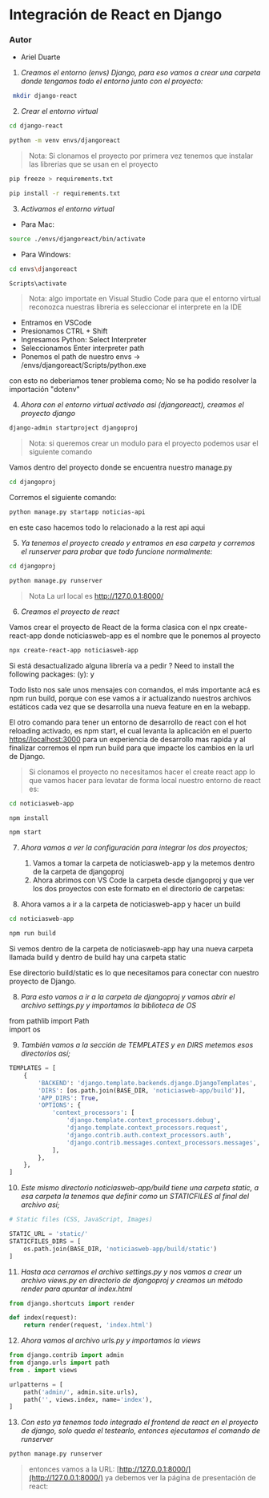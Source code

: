 # Integración de React en Django

### Autor

- Ariel Duarte

1. _Creamos el entorno (envs) Django, para eso vamos a crear una carpeta donde tengamos todo el entorno junto con el proyecto:_

```bash
 mkdir django-react
```

2. _Crear el entorno virtual_

```bash
cd django-react
```

```bash
python -m venv envs/djangoreact
```

> Nota: Si clonamos el proyecto por primera vez tenemos que instalar las librerias que se usan en el proyecto

```bash
pip freeze > requirements.txt
```

```bash
pip install -r requirements.txt
```

3. _Activamos el entorno virtual_

- Para Mac:

```bash
source ./envs/djangoreact/bin/activate
```

- Para Windows:

```bash
cd envs\djangoreact
```

```bash
Scripts\activate
```

> Nota: algo importate en Visual Studio Code para que el entorno virtual reconozca nuestras libreria es seleccionar el interprete en la IDE

- Entramos en VSCode
- Presionamos CTRL + Shift
- Ingresamos Python: Select Interpreter
- Seleccionamos Enter interpreter path
- Ponemos el path de nuestro envs -> /envs/djangoreact/Scripts/python.exe

con esto no deberiamos tener problema como; No se ha podido resolver la importación "dotenv"

4. _Ahora con el entorno virtual activado asi (djangoreact), creamos el proyecto django_

```bash
django-admin startproject djangoproj
```

> Nota: si queremos crear un modulo para el proyecto podemos usar el siguiente comando

Vamos dentro del proyecto donde se encuentra nuestro manage.py

```bash
cd djangoproj
```

Corremos el siguiente comando:

```bash
python manage.py startapp noticias-api
```

en este caso hacemos todo lo relacionado a la rest api aqui

5. _Ya tenemos el proyecto creado y entramos en esa carpeta y corremos el runserver para probar que todo funcione normalmente:_

```bash
cd djangoproj
```

```bash
python manage.py runserver
```

> Nota La url local es http://127.0.0.1:8000/

6. _Creamos el proyecto de react_

Vamos crear el proyecto de React de la forma clasica con el npx create-react-app donde noticiasweb-app es el nombre que le ponemos al proyecto

```bash
npx create-react-app noticiasweb-app
```

Si está desactualizado alguna librería va a pedir ? Need to install the following packages: (y): y

Todo listo nos sale unos mensajes con comandos, el más importante acá es npm run build, porque con ese vamos a ir actualizando nuestros archivos estáticos cada vez que se desarrolla una nueva feature en en la webapp.

El otro comando para tener un entorno de desarrollo de react con el hot reloading activado, es npm start, el cual levanta la aplicación en el puerto [https//localhost:3000](https://3000) para un experiencia de desarrollo mas rapida y al finalizar corremos el npm run build para que impacte los cambios en la url de Django.

> Si clonamos el proyecto no necesitamos hacer el create react app lo que vamos hacer para levatar de forma local nuestro entorno de react es:

```bash
cd noticiasweb-app
```

```bash
npm install
```

```bash
npm start
```

7. _Ahora vamos a ver la configuración para integrar los dos proyectos;_

   1. Vamos a tomar la carpeta de noticiasweb-app y la metemos dentro de la carpeta de djangoproj
   2. Ahora abrimos con VS Code la carpeta desde djangoproj y que ver los dos proyectos con este formato en el directorio de carpetas:

8. Ahora vamos a ir a la carpeta de noticiasweb-app y hacer un build

```bash
cd noticiasweb-app
```

```bash
npm run build
```

Si vemos dentro de la carpeta de noticiasweb-app hay una nueva carpeta llamada build y dentro de build hay una carpeta static

Ese directorio build/static es lo que necesitamos para conectar con nuestro proyecto de Django.

8. _Para esto vamos a ir a la carpeta de djangoproj y vamos abrir el archivo settings.py y importamos la biblioteca de OS_

from pathlib import Path  
import os

9. _También vamos a la sección de TEMPLATES y en DIRS metemos esos directorios así;_

```python
TEMPLATES = [
    {
        'BACKEND': 'django.template.backends.django.DjangoTemplates',
        'DIRS': [os.path.join(BASE_DIR, 'noticiasweb-app/build')],
        'APP_DIRS': True,
        'OPTIONS': {
            'context_processors': [
                'django.template.context_processors.debug',
                'django.template.context_processors.request',
                'django.contrib.auth.context_processors.auth',
                'django.contrib.messages.context_processors.messages',
            ],
        },
    },
]
```

10. _Este mismo directorio noticiasweb-app/build tiene una carpeta static, a esa carpeta la tenemos que definir como un STATICFILES al final del archivo así;_

```python
# Static files (CSS, JavaScript, Images)

STATIC_URL = 'static/'
STATICFILES_DIRS = [
    os.path.join(BASE_DIR, 'noticiasweb-app/build/static')
]

```

11. _Hasta aca cerramos el archivo settings.py y nos vamos a crear un archivo views.py en directorio de djangoproj y creamos un método render para apuntar al index.html_

```python
from django.shortcuts import render

def index(request):
    return render(request, 'index.html')
```

12. _Ahora vamos al archivo urls.py y importamos la views_

```python
from django.contrib import admin
from django.urls import path
from . import views

urlpatterns = [
    path('admin/', admin.site.urls),
    path('', views.index, name='index'),
]

```

13. _Con esto ya tenemos todo integrado el frontend de react en el proyecto de django, solo queda el testearlo, entonces ejecutamos el comando de runserver_

```bash
python manage.py runserver
```

> entonces vamos a la URL: [http://127.0.0.1:8000/](http://127.0.0.1:8000/) ya debemos ver la página de presentación de react:
